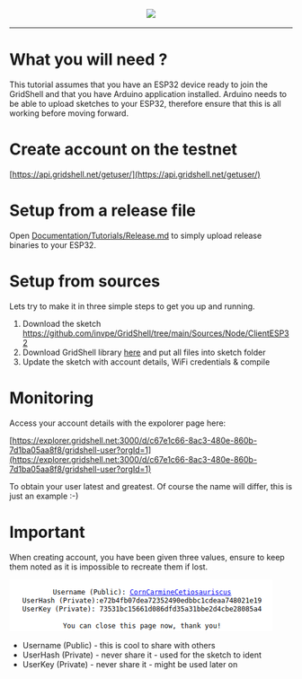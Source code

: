 <p align="center">
<img src=https://gridshl.files.wordpress.com/2022/06/img_3487.png>
</p>  

----------------

# What you will need ?
This tutorial assumes that you have an ESP32 device ready to join the GridShell and that you have Arduino application installed.
Arduino needs to be able to upload sketches to your ESP32, therefore ensure that this is all working before moving forward.

# Create account on the testnet
[https://api.gridshell.net/getuser/](https://api.gridshell.net/getuser/)

# Setup from a release file
Open [Documentation/Tutorials/Release.md](https://github.com/invpe/GridShell/blob/main/Documentation/Tutorials/Release.md) to simply upload release binaries to your ESP32.

# Setup from sources
Lets try to make it in three simple steps to get you up and running.

1. Download the sketch https://github.com/invpe/GridShell/tree/main/Sources/Node/ClientESP32
2. Download GridShell library [here](https://github.com/invpe/GridShell/tree/main/Sources/GridShell) and put all files into sketch folder
3. Update the sketch with account details, WiFi credentials & compile 

# Monitoring
Access your account details with the expolorer page here:

[https://explorer.gridshell.net:3000/d/c67e1c66-8ac3-480e-860b-7d1ba05aa8f8/gridshell-user?orgId=1](https://explorer.gridshell.net:3000/d/c67e1c66-8ac3-480e-860b-7d1ba05aa8f8/gridshell-user?orgId=1)



To obtain your user latest and greatest.
Of course the name will differ, this is just an example :-)

# Important
When creating account, you have been given three values, ensure to keep them noted
as it is impossible to recreate them if lost.

![Account](https://github.com/invpe/GridShell/blob/main/Resources/Tut6A.png?raw=true)

* Username (Public) - this is cool to share with others
* UserHash (Private) - never share it - used for the sketch to ident
* UserKey (Private) - never share it - might be used later on
